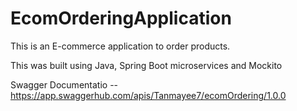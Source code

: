 # EcomOrderingApplication
This is an E-commerce application to order products.

This was built using Java, Spring Boot microservices and Mockito 

Swagger Documentatio
-- https://app.swaggerhub.com/apis/Tanmayee7/ecomOrdering/1.0.0
